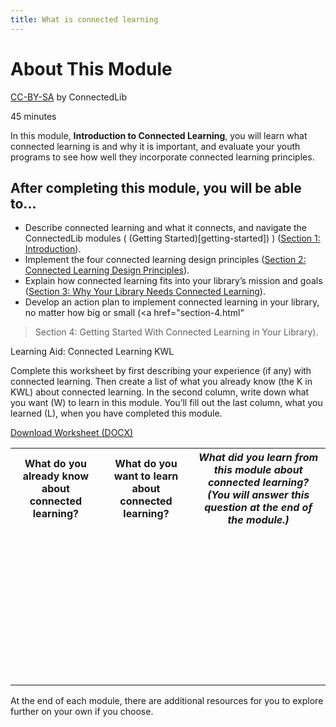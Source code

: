 ```yaml
---
title: What is connected learning
---
```


# About This Module

<p class="made-by"><a href="https://creativecommons.org/licenses/by-sa/4.0">CC-BY-SA</a> by ConnectedLib</p>

<p class="time">45 minutes</p>


In this module, **Introduction to Connected Learning**, you will learn what connected learning is and why it is important, and evaluate your youth programs to see how well they incorporate connected learning principles.

## After completing this module, you will be able to...

* Describe connected learning and what it connects, and navigate the ConnectedLib modules ( (Getting Started)[getting-started]) )
(<a href="section-1.html">Section 1: Introduction</a>).
* Implement the four connected learning design principles (<a href="section-2.html">Section 2: Connected Learning Design Principles</a>).
* Explain how connected learning fits into your library’s mission and goals (<a href="section-3.html">Section 3: Why Your Library Needs Connected Learning</a>).
* Develop an action plan to implement connected learning in your library, no matter how big or small (<a href="section-4.html"

>Section 4: Getting Started With Connected Learning in Your Library</a>).


<div class="reflection"><p class="box-title">Learning Aid: Connected Learning KWL</p>
<p>Complete this worksheet by first describing your experience (if any) with connected learning. Then create a list of what you already know (the K in KWL) about connected learning. In the second column, write down what you want (W) to learn in this module. You’ll fill out the last column, what you learned (L), when you have completed this module.</p>
<p><a href="docs/Intro_KWL.docx">Download Worksheet (DOCX)</a></p>

<table class="worksheet">
  <tr><th>What do you already know about connected learning?</th>
    <th>What do you want to learn about connected learning?</th>
    <th><i>What did you learn from this module about connected learning? (You will answer this question at the end of the module.)</i></th>
  </tr>
  <tr>
    <td style="height:250px;"></td>
    <td></td>
    <td></td>
  </tr>
</table>


</div>


At the end of each module, there are additional resources for you to explore further on your own if you choose.